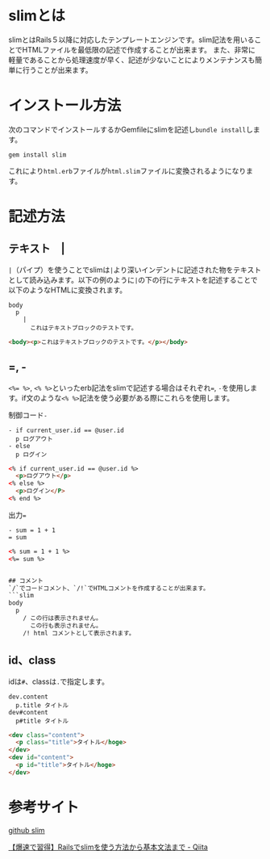 # slimとは

slimとはRails５以降に対応したテンプレートエンジンです。slim記法を用いることでHTMLファイルを最低限の記述で作成することが出来ます。
また、非常に軽量であることから処理速度が早く、記述が少ないことによりメンテナンスも簡単に行うことが出来ます。


# インストール方法
次のコマンドでインストールするかGemfileにslimを記述し`bundle install`します。
```
gem install slim
```
これにより`html.erb`ファイルが`html.slim`ファイルに変換されるようになります。


# 記述方法

## テキスト　|
`|`（パイプ）を使うことでslimは`|`より深いインデントに記述された物をテキストとして読み込みます。以下の例のように`|`の下の行にテキストを記述することで以下のようなHTMLに変換されます。
```slim
body
  p
    |
      これはテキストブロックのテストです。
```
```html
<body><p>これはテキストブロックのテストです。</p></body>
```


## =, -
`<%= %>`, `<% %>`といったerb記法をslimで記述する場合はそれぞれ`=`, `-`を使用します。if文のような`<% %>`記法を使う必要がある際にこれらを使用します。

制御コード`-`
```slim
- if current_user.id == @user.id
  p ログアウト
- else
  p ログイン
```
```html
<% if current_user.id == @user.id %>
  <p>ログアウト</p>
<% else %>
  <p>ログイン</P>
<% end %>
```

出力`=`
```slim
- sum = 1 + 1
= sum
```
```html
<% sum = 1 + 1 %>
<%= sum %>


## コメント
`/`でコードコメント、`/!`でHTMLコメントを作成することが出来ます。
```slim
body
  p
    / この行は表示されません。
      この行も表示されません。
    /! html コメントとして表示されます。
```

## id、class
idは`#`、classは`.`で指定します。
```slim
dev.content
  p.title タイトル
dev#content
  p#title タイトル
```
```html
<dev class="content">
  <p class="title">タイトル</hoge>
</dev>
<dev id="content">
  <p id="title">タイトル</hoge>
</dev>
```



# 参考サイト
[github slim](https://github.com/slim-template/slim/blob/main/README.jp.md)

[【爆速で習得】Railsでslimを使う方法から基本文法まで - Qiita](https://qiita.com/ngron/items/c03e68642c2ab77e7283)
